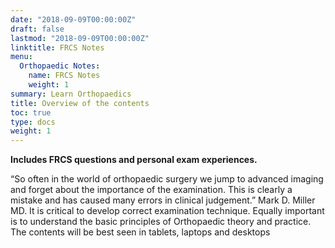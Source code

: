 ```yaml
---
date: "2018-09-09T00:00:00Z"
draft: false
lastmod: "2018-09-09T00:00:00Z"
linktitle: FRCS Notes
menu:
  Orthopaedic Notes:
    name: FRCS Notes
    weight: 1
summary: Learn Orthopaedics
title: Overview of the contents
toc: true
type: docs
weight: 1
---
```


**Includes  FRCS questions and personal exam experiences.**


“So often in the world of orthopaedic surgery we jump to advanced imaging and forget about the importance of the examination. This is clearly a mistake and has caused many errors in clinical judgement.” Mark D. Miller MD. It is critical to develop correct examination technique. Equally important is to understand the basic principles of Orthopaedic theory and practice.
The contents will be best seen in tablets, laptops and desktops